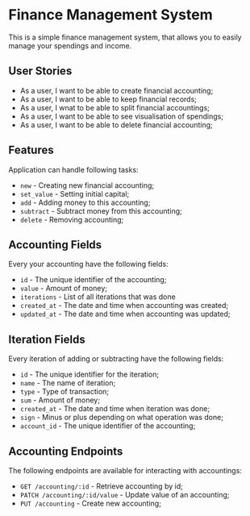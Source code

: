 # Finance Management System

This is a simple finance management system, that allows you to easily manage your spendings and income.

## User Stories 

- As a user, I want to be able to create financial accounting;
- As a user, I want to be able to keep financial records;
- As a user, I wnat to be able to split financial accountings;
- As a user, I want to be able to see visualisation of spendings;
- As a user, I want to be able to delete financial accounting;


## Features

Application can handle following tasks:
- `new` - Creating new financial accounting;
- `set_value` - Setting initial capital;
- `add` - Adding money to this accounting;
- `subtract` - Subtract money from this accounting;
- `delete` - Removing accounting;

## Accounting Fields

Every your accounting have the following fields:
- `id` - The unique identifier of the accounting;
- `value` - Amount of money;
- `iterations` - List of all iterations that was done
- `created_at` - The date and time when accounting was created;
- `updated_at` - The date and time when accounting was updated;

## Iteration Fields

Every iteration of adding or subtracting have the following fields:
- `id` - The unique identifier for the iteration;
- `name` - The name of iteration;
- `type` - Type of transaction;
- `sum` - Amount of money;
- `created_at` - The date and time when iteration was done;
- `sign` - Minus or plus depending on what operation was done;
- `account_id` - The unique identifier of the accounting;

## Accounting Endpoints

The following endpoints are available for interacting with accountings:
- `GET /accounting/:id` - Retrieve accounting by id;
- `PATCH /accounting/:id/value` - Update value of an accounting;
- `PUT /accounting` - Create new accounting;

